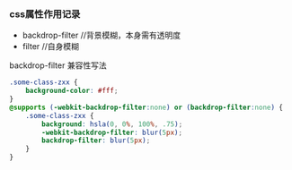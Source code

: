 ### css属性作用记录
* backdrop-filter //背景模糊，本身需有透明度
* filter //自身模糊


backdrop-filter 兼容性写法
```css
.some-class-zxx {
    background-color: #fff;  
}
@supports (-webkit-backdrop-filter:none) or (backdrop-filter:none) {
    .some-class-zxx {
        background: hsla(0, 0%, 100%, .75);
        -webkit-backdrop-filter: blur(5px);    
        backdrop-filter: blur(5px);   
    }
}
```